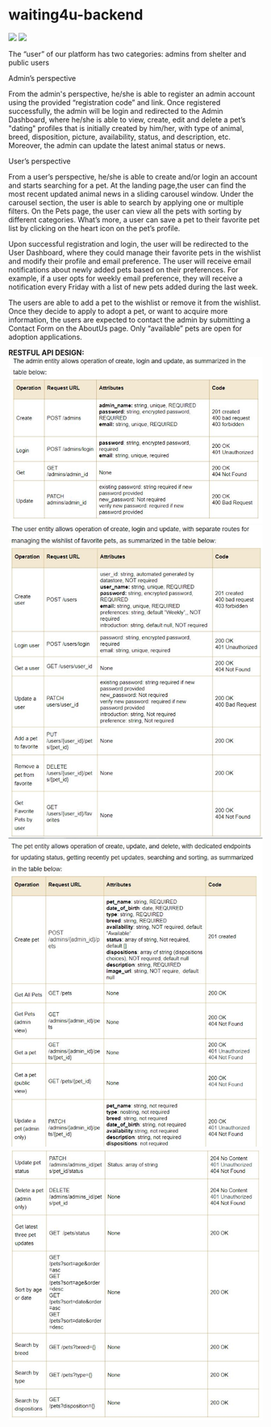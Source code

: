 # waiting4u-backend
![](waiting4u_homepage.gif)
![](waiting4uwishlist.gif)

The “user” of our platform has two categories: admins from shelter and public users

Admin’s perspective

From the admin's perspective, he/she is able to register an admin account using the provided “registration code” and link. Once registered successfully, the admin will be login and redirected to the Admin Dashboard, where he/she is able to view, create, edit and delete a pet’s "dating" profiles that is initially created by him/her, with type of animal, breed, disposition, picture, availability, status, and description, etc. Moreover, the admin can update the latest animal status or news.

User’s perspective

From a user’s perspective, he/she is able to create and/or login an account and starts searching for a pet. At the landing page,the user can find the most recent updated animal news in a sliding carousel window. Under the carousel section, the user is able to search by applying one or multiple filters. On the Pets page, the user can view all the pets with sorting by different categories. What’s more, a user can save a pet to their favorite pet list by clicking on the heart icon on the pet’s profile. 

Upon successful registration and login, the user will be redirected to the User Dashboard, where they could manage their favorite pets in the wishlist and modify their profile and email preference. The user will receive email notifications about newly added pets based on their preferences. For example, if a user opts for weekly email preference, they will receive a notification every Friday with a list of new pets added during the last week.

The users are able to add a pet to the wishlist or remove it from the wishlist. Once they decide to apply to adopt a pet, or want to acquire more information, the users are expected to contact the admin by submitting a Contact Form on the AboutUs page. Only “available” pets are open for adoption applications. 


**RESTFUL API DESIGN:**
![](admin_entity.JPG)
![](user_entity.JPG)
![](pet_entity1.JPG)
![](pet_entity2.JPG)

